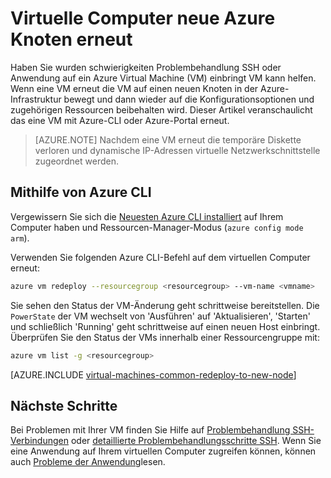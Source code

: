 <properties 
    pageTitle="Virtuelle Linux-Computer erneut | Microsoft Azure" 
    description="Beschreibt, wie virtuelle Linux-Computer so SSH-Verbindungsprobleme erneut bereitstellen." 
    services="virtual-machines-linux" 
    documentationCenter="virtual-machines" 
    authors="iainfoulds" 
    manager="timlt"
    tags="azure-resource-manager,top-support-issue" 
/>
    

<tags 
    ms.service="virtual-machines-linux" 
    ms.devlang="na" 
    ms.topic="support-article" 
    ms.tgt_pltfrm="vm-linux"
    ms.workload="infrastructure" 
    ms.date="09/19/2016" 
    ms.author="iainfou" 
/>

# <a name="redeploy-virtual-machine-to-new-azure-node"></a>Virtuelle Computer neue Azure Knoten erneut

Haben Sie wurden schwierigkeiten Problembehandlung SSH oder Anwendung auf ein Azure Virtual Machine (VM) einbringt VM kann helfen. Wenn eine VM erneut die VM auf einen neuen Knoten in der Azure-Infrastruktur bewegt und dann wieder auf die Konfigurationsoptionen und zugehörigen Ressourcen beibehalten wird. Dieser Artikel veranschaulicht das eine VM mit Azure-CLI oder Azure-Portal erneut.

> [AZURE.NOTE] Nachdem eine VM erneut die temporäre Diskette verloren und dynamische IP-Adressen virtuelle Netzwerkschnittstelle zugeordnet werden. 


## <a name="using-azure-cli"></a>Mithilfe von Azure CLI

Vergewissern Sie sich die [Neuesten Azure CLI installiert](../xplat-cli-install.md) auf Ihrem Computer haben und Ressourcen-Manager-Modus (`azure config mode arm`).

Verwenden Sie folgenden Azure CLI-Befehl auf dem virtuellen Computer erneut:

```bash
azure vm redeploy --resourcegroup <resourcegroup> --vm-name <vmname> 
```

Sie sehen den Status der VM-Änderung geht schrittweise bereitstellen. Die `PowerState` der VM wechselt von 'Ausführen' auf 'Aktualisieren', 'Starten' und schließlich 'Running' geht schrittweise auf einen neuen Host einbringt. Überprüfen Sie den Status der VMs innerhalb einer Ressourcengruppe mit:

```bash
azure vm list -g <resourcegroup>
```


[AZURE.INCLUDE [virtual-machines-common-redeploy-to-new-node](../../includes/virtual-machines-common-redeploy-to-new-node.md)]


## <a name="next-steps"></a>Nächste Schritte
Bei Problemen mit Ihrer VM finden Sie Hilfe auf [Problembehandlung SSH-Verbindungen](virtual-machines-linux-troubleshoot-ssh-connection.md) oder [detaillierte Problembehandlungsschritte SSH](virtual-machines-linux-detailed-troubleshoot-ssh-connection.md). Wenn Sie eine Anwendung auf Ihrem virtuellen Computer zugreifen können, können auch [Probleme der Anwendung](virtual-machines-linux-troubleshoot-app-connection.md)lesen.